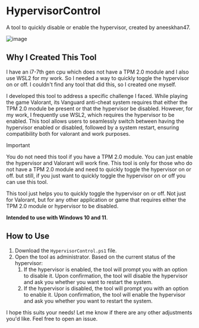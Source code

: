 # HypervisorControl

A tool to quickly disable or enable the hypervisor, created by aneeskhan47.

![image](https://github.com/aneeskhan47/hypervisorcontrol/assets/30714223/1412d2b8-4482-4c71-b0a9-71e0501e664a)

## Why I Created This Tool

I have an i7-7th gen cpu which does not have a TPM 2.0 module and I also use WSL2 for my work. So I needed a way to quickly toggle the hypervisor on or off. I couldn't find any tool that did this, so I created one myself.

I developed this tool to address a specific challenge I faced. While playing the game Valorant, its Vanguard anti-cheat system requires that either the TPM 2.0 module be present or that the hypervisor be disabled. However, for my work, I frequently use WSL2, which requires the hypervisor to be enabled. This tool allows users to seamlessly switch between having the hypervisor enabled or disabled, followed by a system restart, ensuring compatibility both for valorant and work purposes.

> [!IMPORTANT]  
> You do not need this tool if you have a TPM 2.0 module. You can just enable the hypervisor and Valorant will work fine. This tool is only for those who do not have a TPM 2.0 module and need to quickly toggle the hypervisor on or off. but still, if you just want to quickly toggle the hypervisor on or off you can use this tool.

This tool just helps you to quickly toggle the hypervisor on or off. Not just for Valorant, but for any other application or game that requires either the TPM 2.0 module or hypervisor to be disabled.

**Intended to use with Windows 10 and 11**.

## How to Use

1. Download the `HypervisorControl.ps1` file.
2. Open the tool as administrator. Based on the current status of the hypervisor:
   1. If the hypervisor is enabled, the tool will prompt you with an option to disable it. Upon confirmation, the tool will disable the hypervisor and ask you whether you want to restart the system.
   2. If the hypervisor is disabled, the tool will prompt you with an option to enable it. Upon confirmation, the tool will enable the hypervisor and ask you whether you want to restart the system.

I hope this suits your needs! Let me know if there are any other adjustments you'd like. Feel free to open an issue.
